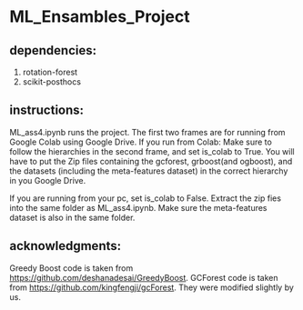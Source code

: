 # ML_Ensambles_Project

## dependencies:
1. rotation-forest
2. scikit-posthocs

## instructions:
ML_ass4.ipynb runs the project. The first two frames are for running from Google Colab using Google Drive. 
If you run from Colab:
Make sure to follow the hierarchies in the second frame, and set is_colab to True. You will have to put the Zip files containing the gcforest, grboost(and ogboost), and the datasets (including the meta-features dataset) in the correct hierarchy in you Google Drive.

If you are running from your pc, set is_colab to False. Extract the zip fies into the same folder as ML_ass4.ipynb. Make sure the meta-features dataset is also in the same folder.

## acknowledgments:
Greedy Boost code is taken from https://github.com/deshanadesai/GreedyBoost.
GCForest code is taken from https://github.com/kingfengji/gcForest.
They were modified slightly by us.
